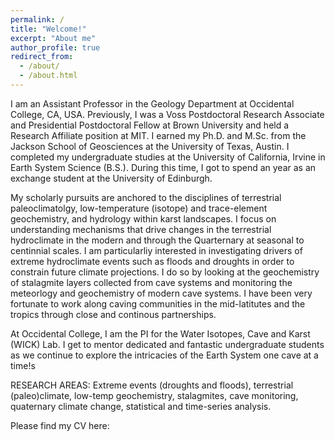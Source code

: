 ```yaml
---
permalink: /
title: "Welcome!"
excerpt: "About me"
author_profile: true
redirect_from: 
  - /about/
  - /about.html
---
```


I am an Assistant Professor in the Geology Department at Occidental College, CA, USA. Previously, I was a Voss Postdoctoral Research Associate and Presidential Postdoctoral Fellow at Brown University and held a Research Affiliate position at MIT.  I earned my Ph.D. and M.Sc. from the Jackson School of Geosciences at the University of Texas, Austin. I completed my undergraduate studies at the University of California, Irvine in Earth System Science (B.S.). During this time, I got to spend an year as an exchange student at the University of Edinburgh. 

My scholarly pursuits are anchored to the disciplines of terrestrial paleoclimatolgy, low-temperature (isotope) and trace-element geochemistry, and hydrology within karst landscapes. I focus on understanding mechanisms that drive changes in the terrestrial hydroclimate in the modern and through the Quarternary at seasonal to centinnial scales. I am particularliy interested in investigating drivers of extreme hydroclimate events such as floods and droughts in order to constrain future climate projections. I do so by looking at the geochemistry of stalagmite layers collected from cave systems and monitoring the meteorlogy and geochemistry of modern cave systems. I have been very fortunate to work along caving communities in the mid-latitutes and the tropics through close and continous partnerships.  

At Occidental College, I am the PI for the Water Isotopes, Cave and Karst (WICK) Lab. I get to mentor dedicated and fantastic undergraduate students as we continue to explore the intricacies of the Earth System one cave at a time!s

RESEARCH AREAS: Extreme events (droughts and floods), terrestrial (paleo)climate, low-temp geochemistry, stalagmites, cave monitoring, quaternary climate change, statistical and time-series analysis.

Please find my CV here: 
